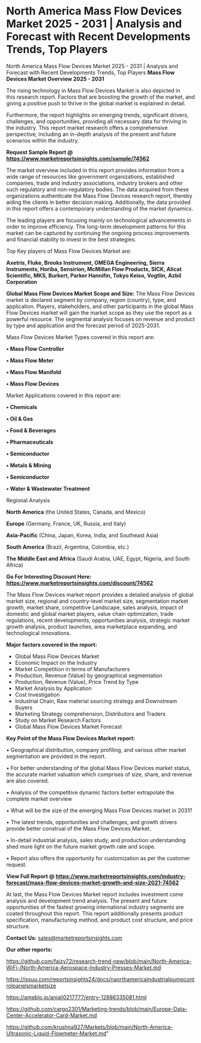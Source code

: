 # North America Mass Flow Devices Market 2025 - 2031 | Analysis and Forecast with Recent Developments Trends, Top Players
North America Mass Flow Devices Market 2025 - 2031 | Analysis and Forecast with Recent Developments Trends, Top Players
<Strong> Mass Flow Devices Market Overview 2025 - 2031</strong>

The rising technology in Mass Flow Devices Market is also depicted in this research report. Factors that are boosting the growth of the market, and giving a positive push to thrive in the global market is explained in detail.

Furthermore, the report highlights on emerging trends, significant drivers, challenges, and opportunities, providing all necessary data for thriving in the industry. This report market research offers a comprehensive perspective, including an in-depth analysis of the present and future scenarios within the industry.

<strong>Request Sample Report @ <a href=https://www.marketreportsinsights.com/sample/74562>https://www.marketreportsinsights.com/sample/74562</a></strong>

The market overview included in this report provides information from a wide range of resources like government organizations, established companies, trade and industry associations, industry brokers and other such regulatory and non-regulatory bodies. The data acquired from these organizations authenticate the Mass Flow Devices research report, thereby aiding the clients in better decision making. Additionally, the data provided in this report offers a contemporary understanding of the market dynamics.

The leading players are focusing mainly on technological advancements in order to improve efficiency. The long-term development patterns for this market can be captured by continuing the ongoing process improvements and financial stability to invest in the best strategies.

Top Key players of Mass Flow Devices Market are:

<strong>Axetris, Fluke, Brooks Instrument, OMEGA Engineering, Sierra Instruments, Horiba, Sensirion, McMillan Flow Products, SICK, Alicat Scientific, MKS, Burkert, Parker Hannifin, Tokyo Keiso, Vogtlin, Azbil Corporation</strong>

<strong><b>Global Mass Flow Devices Market Scope and Size:</b></strong>
The Mass Flow Devices market is declared segment by company, region (country), type, and application. Players, stakeholders, and other participants in the global Mass Flow Devices market will gain the market scope as they use the report as a powerful resource. The segmental analysis focuses on revenue and product by type and application and the forecast period of 2025-2031.

Mass Flow Devices Market Types covered in this report are:

<strong>• Mass Flow Controller

• Mass Flow Meter

• Mass Flow Manifold

• Mass Flow Devices</strong>

Market Applications covered in this report are:

<strong>• Chemicals

• Oil & Gas

• Food & Beverages

• Pharmaceuticals

• Semiconductor

• Metals & Mining

• Semiconductor

• Water & Wastewater Treatment</strong> 

Regional Analysis

<strong>North America</strong> (the United States, Canada, and Mexico)

<strong>Europe</strong> (Germany, France, UK, Russia, and Italy)

<strong>Asia-Pacific</strong> (China, Japan, Korea, India, and Southeast Asia)

<strong>South America</strong> (Brazil, Argentina, Colombia, etc.)

<strong>The Middle East and Africa</strong> (Saudi Arabia, UAE, Egypt, Nigeria, and South Africa)

<strong>Go For Interesting Discount Here: <a href=https://www.marketreportsinsights.com/discount/74562>https://www.marketreportsinsights.com/discount/74562</a></strong>

The Mass Flow Devices market report provides a detailed analysis of global market size, regional and country-level market size, segmentation market growth, market share, competitive Landscape, sales analysis, impact of domestic and global market players, value chain optimization, trade regulations, recent developments, opportunities analysis, strategic market growth analysis, product launches, area marketplace expanding, and technological innovations.

<strong><b>Major factors covered in the report:</b></strong>
<ul>
  <li>Global Mass Flow Devices Market </li>
  <li>Economic Impact on the Industry</li>
  <li>Market Competition in terms of Manufacturers</li>
  <li>Production, Revenue (Value) by geographical segmentation</li>
  <li>Production, Revenue (Value), Price Trend by Type</li>
  <li>Market Analysis by Application</li>
  <li>Cost Investigation</li>
  <li>Industrial Chain, Raw material sourcing strategy and Downstream Buyers</li>
  <li>Marketing Strategy comprehension, Distributors and Traders</li>
  <li>Study on Market Research Factors</li>
  <li>Global Mass Flow Devices Market Forecast</li>
</ul>

<strong><b>Key Point of the Mass Flow Devices Market report:</b></strong>

• Geographical distribution, company profiling, and various other market segmentation are provided in the report.

• For better understanding of the global Mass Flow Devices market status, the accurate market valuation which comprises of size, share, and revenue are also covered.

• Analysis of the competitive dynamic factors better extrapolate the complete market overview

• What will be the size of the emerging Mass Flow Devices market in 2031?

• The latest trends, opportunities and challenges, and growth drivers provide better construal of the Mass Flow Devices Market.

• In-detail industrial analysis, sales study, and production understanding shed more light on the future market growth rate and scope.

• Report also offers the opportunity for customization as per the customer request.

<strong><b>View Full Report @ <a href=https://www.marketreportsinsights.com/industry-forecast/mass-flow-devices-market-growth-and-size-2021-74562>https://www.marketreportsinsights.com/industry-forecast/mass-flow-devices-market-growth-and-size-2021-74562</a></b></strong>


At last, the Mass Flow Devices Market report includes investment come analysis and development trend analysis. The present and future opportunities of the fastest growing international industry segments are coated throughout this report. This report additionally presents product specification, manufacturing method, and product cost structure, and price structure.

<strong>Contact Us:</strong>
sales@marketreportsinsights.com

<strong>Our other reports:</strong>

<a href=https://github.com/faizy72/research-trend-new/blob/main/North-America-WiFi-/North-America-Aerospace-Industry-Presses-Market.md>https://github.com/faizy72/research-trend-new/blob/main/North-America-WiFi-/North-America-Aerospace-Industry-Presses-Market.md</a>

<a href=https://issuu.com/reportsinsights24/docs/naorthamericaindustrialpumpcontrolpanelsmarketsize>https://issuu.com/reportsinsights24/docs/naorthamericaindustrialpumpcontrolpanelsmarketsize</a>

<a href=https://ameblo.jp/anjali0217777/entry-12886335081.html>https://ameblo.jp/anjali0217777/entry-12886335081.html</a>

<a href=https://github.com/cargo2301/Marketing-trends/blob/main/Europe-Data-Center-Accelerator-Card-Market.md>https://github.com/cargo2301/Marketing-trends/blob/main/Europe-Data-Center-Accelerator-Card-Market.md</a>

<a href=https://github.com/krushna927/Markets/blob/main/North-America-Ultrasonic-Liquid-Flowmeter-Market.md>https://github.com/krushna927/Markets/blob/main/North-America-Ultrasonic-Liquid-Flowmeter-Market.md</a>"
